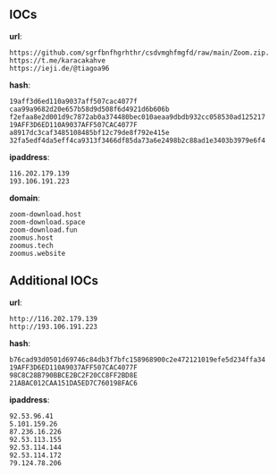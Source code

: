 
## IOCs

__url__:

```text
https://github.com/sgrfbnfhgrhthr/csdvmghfmgfd/raw/main/Zoom.zip.
https://t.me/karacakahve
https://ieji.de/@tiagoa96
```
__hash__:

```text
19aff3d6ed110a9037aff507cac4077f
caa99a9682d20e657b58d9d508f6d4921d6b606b
f2efaa8e2d001d9c7872ab0a374480bec010aeaa9dbdb932cc058530ad125217
19AFF3D6ED110A9037AFF507CAC4077F
a8917dc3caf3485108485bf12c79de8f792e415e
32fa5edf4da5eff4ca9313f3466df85da73a6e2498b2c88ad1e3403b3979e6f4
```
__ipaddress__:

```text
116.202.179.139
193.106.191.223
```
__domain__:

```text
zoom-download.host
zoom-download.space
zoom-download.fun
zoomus.host
zoomus.tech
zoomus.website
```


## Additional IOCs

__url__:

```text
http://116.202.179.139
http://193.106.191.223
```

__hash__:

```text
b76cad93d0501d69746c84db3f7bfc158968900c2e472121019efe5d234ffa34
19AFF3D6ED110A9037AFF507CAC4077F
98C8C28B790BBCE2BC2F20CC8FF2BD8E
21ABAC012CAA151DA5ED7C760198FAC6
```

__ipaddress__:

```text
92.53.96.41
5.101.159.26
87.236.16.226
92.53.113.155
92.53.114.144
92.53.114.172
79.124.78.206
```
